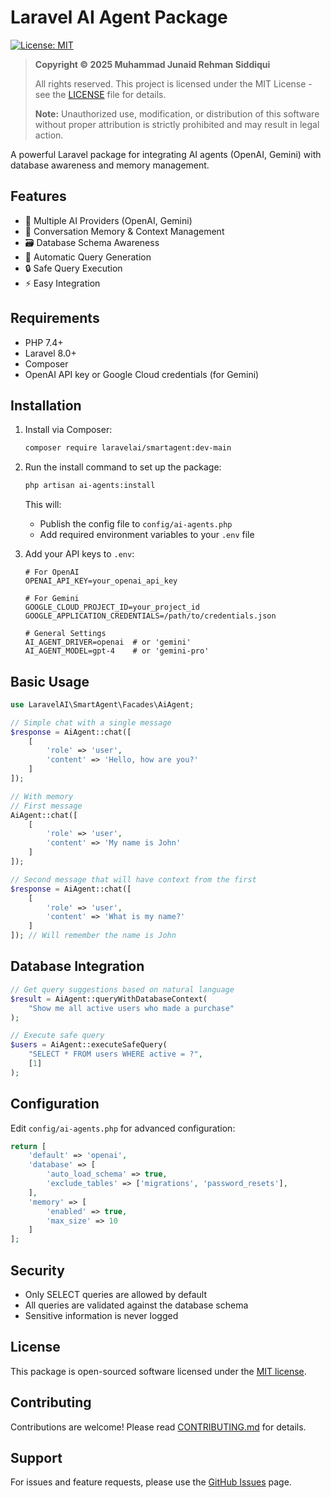 # Laravel AI Agent Package

[![License: MIT](https://img.shields.io/badge/License-MIT-yellow.svg)](https://opensource.org/licenses/MIT)

> **Copyright © 2025 Muhammad Junaid Rehman Siddiqui**
> 
> All rights reserved. This project is licensed under the MIT License - see the [LICENSE](LICENSE) file for details.
> 
> **Note:** Unauthorized use, modification, or distribution of this software without proper attribution is strictly prohibited and may result in legal action.

A powerful Laravel package for integrating AI agents (OpenAI, Gemini) with database awareness and memory management.

## Features

- 🤖 Multiple AI Providers (OpenAI, Gemini)
- 🧠 Conversation Memory & Context Management
- 🗃️ Database Schema Awareness
- 🔄 Automatic Query Generation
- 🔒 Safe Query Execution
- ⚡ Easy Integration

## Requirements

- PHP 7.4+
- Laravel 8.0+
- Composer
- OpenAI API key or Google Cloud credentials (for Gemini)

## Installation

1. Install via Composer:
   ```bash
   composer require laravelai/smartagent:dev-main
   ```

2. Run the install command to set up the package:
   ```bash
   php artisan ai-agents:install
   ```
   
   This will:
   - Publish the config file to `config/ai-agents.php`
   - Add required environment variables to your `.env` file

3. Add your API keys to `.env`:
   ```env
   # For OpenAI
   OPENAI_API_KEY=your_openai_api_key
   
   # For Gemini
   GOOGLE_CLOUD_PROJECT_ID=your_project_id
   GOOGLE_APPLICATION_CREDENTIALS=/path/to/credentials.json
   
   # General Settings
   AI_AGENT_DRIVER=openai  # or 'gemini'
   AI_AGENT_MODEL=gpt-4    # or 'gemini-pro'
   ```

## Basic Usage

```php
use LaravelAI\SmartAgent\Facades\AiAgent;

// Simple chat with a single message
$response = AiAgent::chat([
    [
        'role' => 'user',
        'content' => 'Hello, how are you?'
    ]
]);

// With memory
// First message
AiAgent::chat([
    [
        'role' => 'user',
        'content' => 'My name is John'
    ]
]);

// Second message that will have context from the first
$response = AiAgent::chat([
    [
        'role' => 'user',
        'content' => 'What is my name?'
    ]
]); // Will remember the name is John
```

## Database Integration

```php
// Get query suggestions based on natural language
$result = AiAgent::queryWithDatabaseContext(
    "Show me all active users who made a purchase"
);

// Execute safe query
$users = AiAgent::executeSafeQuery(
    "SELECT * FROM users WHERE active = ?",
    [1]
);
```

## Configuration

Edit `config/ai-agents.php` for advanced configuration:

```php
return [
    'default' => 'openai',
    'database' => [
        'auto_load_schema' => true,
        'exclude_tables' => ['migrations', 'password_resets'],
    ],
    'memory' => [
        'enabled' => true,
        'max_size' => 10
    ]
];
```

## Security

- Only SELECT queries are allowed by default
- All queries are validated against the database schema
- Sensitive information is never logged

## License

This package is open-sourced software licensed under the [MIT license](https://opensource.org/licenses/MIT).

## Contributing

Contributions are welcome! Please read [CONTRIBUTING.md](CONTRIBUTING.md) for details.

## Support

For issues and feature requests, please use the [GitHub Issues](https://github.com/yourusername/laravel-ai-agents/issues) page.
